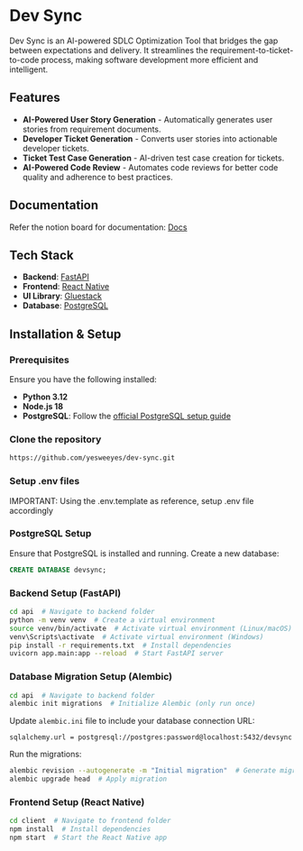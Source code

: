 # Dev Sync

Dev Sync is an AI-powered SDLC Optimization Tool that bridges the gap between expectations and delivery. It streamlines the requirement-to-ticket-to-code process, making software development more efficient and intelligent.

## Features

- **AI-Powered User Story Generation** - Automatically generates user stories from requirement documents.
- **Developer Ticket Generation** - Converts user stories into actionable developer tickets.
- **Ticket Test Case Generation** - AI-driven test case creation for tickets.
- **AI-Powered Code Review** - Automates code reviews for better code quality and adherence to best practices.

## Documentation

Refer the notion board for documentation: [Docs](https://www.notion.so/yesweeyes/Dev-Sync-Documentation-1ce12c3598cd80b6a68ac447989bf648?pvs=4)

## Tech Stack

- **Backend**: [FastAPI](https://fastapi.tiangolo.com/)
- **Frontend**: [React Native](https://reactnative.dev/)
- **UI Library**: [Gluestack](https://gluestack.io/)
- **Database**: [PostgreSQL](https://www.postgresql.org/download/)

## Installation & Setup

### Prerequisites

Ensure you have the following installed:

- **Python 3.12**
- **Node.js 18**
- **PostgreSQL**: Follow the [official PostgreSQL setup guide](https://www.postgresql.org/download/)

### Clone the repository

```bash
https://github.com/yesweeyes/dev-sync.git
```

### Setup .env files

IMPORTANT: Using the .env.template as reference, setup .env file accordingly

### PostgreSQL Setup

Ensure that PostgreSQL is installed and running. Create a new database:

```sql
CREATE DATABASE devsync;
```

### Backend Setup (FastAPI)

```bash
cd api  # Navigate to backend folder
python -m venv venv  # Create a virtual environment
source venv/bin/activate  # Activate virtual environment (Linux/macOS)
venv\Scripts\activate  # Activate virtual environment (Windows)
pip install -r requirements.txt  # Install dependencies
uvicorn app.main:app --reload  # Start FastAPI server
```

### Database Migration Setup (Alembic)

```bash
cd api  # Navigate to backend folder
alembic init migrations  # Initialize Alembic (only run once)
```

Update `alembic.ini` file to include your database connection URL:

```
sqlalchemy.url = postgresql://postgres:password@localhost:5432/devsync
```

Run the migrations:

```bash
alembic revision --autogenerate -m "Initial migration"  # Generate migration
alembic upgrade head  # Apply migration
```

### Frontend Setup (React Native)

```bash
cd client  # Navigate to frontend folder
npm install  # Install dependencies
npm start  # Start the React Native app
```
